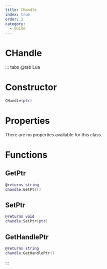 ```yaml
---
title: CHandle
index: true
order: 2
category:
  - Guide
---
```


# CHandle

::: tabs
@tab Lua
# Constructor
```lua
CHandle(ptr)
```
# Properties
There are no properties available for this class.
# Functions
## GetPtr
```lua
@returns string
chandle:GetPtr()
```
## SetPtr
```lua
@returns void
chandle:SetPtr(ptr)
```
## GetHandlePtr
```lua
@returns string
chandle:GetHandlePtr()
```

:::